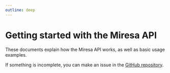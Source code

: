 ```yaml
---
outline: deep
---
```


# Getting started with the Miresa API

These documents explain how the Miresa API works, as well as basic usage
examples.

If something is incomplete, you can make an issue in the
[GitHub repository](https://github.com/miresa-dev/docs).

